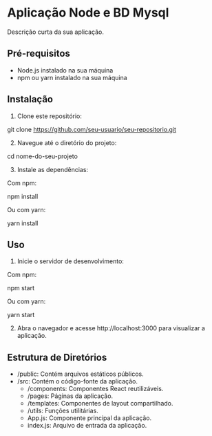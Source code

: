 # Aplicação Node e BD Mysql

Descrição curta da sua aplicação.

## Pré-requisitos

- Node.js instalado na sua máquina
- npm ou yarn instalado na sua máquina

## Instalação

1. Clone este repositório:

git clone https://github.com/seu-usuario/seu-repositorio.git

2. Navegue até o diretório do projeto:

cd nome-do-seu-projeto

3. Instale as dependências:

Com npm:

npm install

Ou com yarn:

yarn install

## Uso

1. Inicie o servidor de desenvolvimento:

Com npm:

npm start

Ou com yarn:

yarn start

2. Abra o navegador e acesse http://localhost:3000 para visualizar a aplicação.

## Estrutura de Diretórios

- /public: Contém arquivos estáticos públicos.
- /src: Contém o código-fonte da aplicação.
  - /components: Componentes React reutilizáveis.
  - /pages: Páginas da aplicação.
  - /templates: Componentes de layout compartilhado.
  - /utils: Funções utilitárias.
  - App.js: Componente principal da aplicação.
  - index.js: Arquivo de entrada da aplicação.
